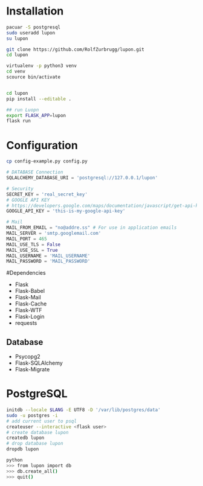
# Installation

```bash
pacuar -S postgresql
sudo useradd lupon
su lupon
```

```bash
git clone https://github.com/RolfZurbrugg/lupon.git
cd lupon
```

```bash
virtualenv -p python3 venv
cd venv
scource bin/activate
```

```bash

cd lupon
pip install --editable .
```

```bash
## run Luopn
export FLASK_APP=lupon
flask run
```

# Configuration
```bash
cp config-example.py config.py
```

```python
# DATABASE Connection
SQLALCHEMY_DATABASE_URI = 'postgresql://127.0.0.1/lupon'
```

```python
# Security
SECRET_KEY = 'real_secret_key'
# GOOGLE API KEY
# https://developers.google.com/maps/documentation/javascript/get-api-key?hl=de
GOOGLE_API_KEY = 'this-is-my-google-api-key'
```

```python
# Mail
MAIL_FROM_EMAIL = "no@addre.ss" # For use in application emails
MAIL_SERVER = 'smtp.googlemail.com'
MAIL_PORT = 465
MAIL_USE_TLS = False
MAIL_USE_SSL = True
MAIL_USERNAME = 'MAIL_USERNAME'
MAIL_PASSWORD = 'MAIL_PASSWORD'
```
#Dependencies
* Flask
* Flask-Babel
* Flask-Mail
* Flask-Cache
* Flask-WTF
* Flask-Login
* requests
## Database
* Psycopg2
* Flask-SQLAlchemy
* Flask-Migrate


# PostgreSQL
```bash
initdb --locale $LANG -E UTF8 -D '/var/lib/postgres/data'
sudo -u postgres -i
# add current user to psql
createuser --interactive <flask user>
# create database lupon
createdb lupon
# drop database lupon 
dropdb lupon
```

```bash
python 
>>> from lupon import db
>>> db.create_all()
>>> quit()
```

